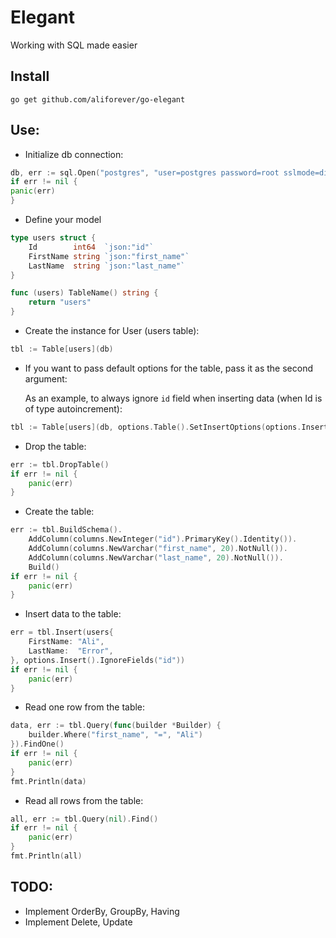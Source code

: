 # Elegant
Working with SQL made easier

## Install
```go get github.com/aliforever/go-elegant```

## Use:

- Initialize db connection:
```go
db, err := sql.Open("postgres", "user=postgres password=root sslmode=disable database=testapp")
if err != nil {
panic(err)
}
```

- Define your model
```go
type users struct {
	Id        int64  `json:"id"`
	FirstName string `json:"first_name"`
	LastName  string `json:"last_name"`
}

func (users) TableName() string {
	return "users"
}
```

- Create the instance for User (users table):
```go
tbl := Table[users](db)
```

- If you want to pass default options for the table, pass it as the second argument:

    As an example, to always ignore `id` field when inserting data (when Id is of type autoincrement):
```go
tbl := Table[users](db, options.Table().SetInsertOptions(options.Insert().IgnoreFields("id")))
```

- Drop the table:
```go
err := tbl.DropTable()
if err != nil {
	panic(err)
}
```

- Create the table:
```go
err := tbl.BuildSchema().
    AddColumn(columns.NewInteger("id").PrimaryKey().Identity()).
    AddColumn(columns.NewVarchar("first_name", 20).NotNull()).
    AddColumn(columns.NewVarchar("last_name", 20).NotNull()).
    Build()
if err != nil {
    panic(err)
}
```

- Insert data to the table:
```go
err = tbl.Insert(users{
    FirstName: "Ali",
    LastName:  "Error",
}, options.Insert().IgnoreFields("id"))
if err != nil {
    panic(err)
}
```
- Read one row from the table:
```go
data, err := tbl.Query(func(builder *Builder) {
    builder.Where("first_name", "=", "Ali")
}).FindOne()
if err != nil {
    panic(err)
}
fmt.Println(data)
```

- Read all rows from the table:
```go
all, err := tbl.Query(nil).Find()
if err != nil {
    panic(err)
}
fmt.Println(all)
```

## TODO:
- Implement OrderBy, GroupBy, Having
- Implement Delete, Update